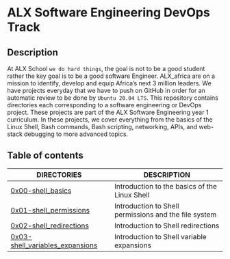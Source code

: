 # ALX Software Engineering DevOps Track

## Description
At ALX School `we do hard things`, the goal is not to be a good student rather the key goal is to be a good software Engineer. ALX_africa are on a mission to identify, develop and equip Africa’s next 3 million leaders. We have projects everyday that we have to push on GitHub in order for an automatic review to be done by `Ubuntu 20.04 LTS`. This repository contains directories each corresponding to a software engineering or DevOps project. These projects are part of the ALX Software Engineering year 1 curriculum. In these projects, we cover everything from the basics of the Linux Shell, Bash commands, Bash scripting, networking, APIs, and web-stack debugging to more advanced topics.

## Table of contents
DIRECTORIES | DESCRIPTION
--------- | -----------
[0x00-shell_basics](https://github.com/hvzec/alx-system_engineering-devops/tree/master/0x00-shell_basics) | Introduction to the basics of the Linux Shell
[0x01-shell_permissions](https://github.com/hvzec/alx-system_engineering-devops/tree/master/0x01-shell_permissions) | Introduction to Shell permissions and the file system
[0x02-shell_redirections](https://github.com/hvzec/alx-system_engineering-devops/tree/master/0x02-shell_redirections) | Introduction to Shell redirections
[0x03-shell_variables_expansions](https://github.com/hvzec/alx-system_engineering-devops/tree/master/0x03-shell_variables_expansions) | Introduction to Shell variable expansions
